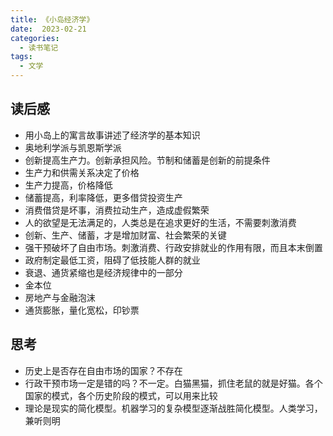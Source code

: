 ```yaml
---
title: 《小岛经济学》
date:  2023-02-21
categories:
  - 读书笔记
tags:
  - 文学
---
```


## 读后感
- 用小岛上的寓言故事讲述了经济学的基本知识
- 奥地利学派与凯恩斯学派
- 创新提高生产力。创新承担风险。节制和储蓄是创新的前提条件
- 生产力和供需关系决定了价格
- 生产力提高，价格降低
- 储蓄提高，利率降低，更多借贷投资生产
- 消费借贷是坏事，消费拉动生产，造成虚假繁荣
- 人的欲望是无法满足的，人类总是在追求更好的生活，不需要刺激消费
- 创新、生产、储蓄，才是增加财富、社会繁荣的关键
- 强干预破坏了自由市场。刺激消费、行政安排就业的作用有限，而且本末倒置
- 政府制定最低工资，阻碍了低技能人群的就业
- 衰退、通货紧缩也是经济规律中的一部分
- 金本位
- 房地产与金融泡沫
- 通货膨胀，量化宽松，印钞票



## 思考

- 历史上是否存在自由市场的国家？不存在
- 行政干预市场一定是错的吗？不一定。白猫黑猫，抓住老鼠的就是好猫。各个国家的模式，各个历史阶段的模式，可以用来比较
- 理论是现实的简化模型。机器学习的复杂模型逐渐战胜简化模型。人类学习，兼听则明



